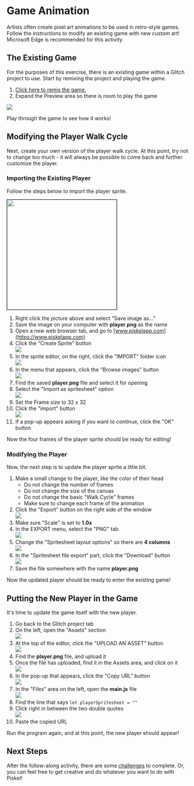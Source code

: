 # Game Animation
Artists often create pixel art animations to be used in retro-style games. Follow the instructions to modify an existing game with new custom art! Microsoft Edge is recommended for this activity.

## The Existing Game
For the purposes of this exercise, there is an existing game within a Glitch project to use. Start by remixing the project and playing the game.

1. [Click here to remix the game.](https://glitch.com/edit/#!/remix/hh25-platformer)
1. Expand the Preview area so there is room to play the game

![](Assets/ExpandPreview.png)

Play through the game to see how it works!

## Modifying the Player Walk Cycle
Next, create your own version of the player walk cycle. At this point, try not to change too much - it will always be possible to come back and further customize the player.

### Importing the Existing Player
Follow the steps below to import the player sprite.

<img src="player.png" style="border: 1px solid black" width="300px">

1. Right click the picture above and select "Save image as..."
1. Save the image on your computer with **player.png** as the name
1. Open a new web browser tab, and go to [www.piskelapp.com](https://www.piskelapp.com)
1. Click the "Create Sprite" button  
    ![](Assets/CreateSprite.png)
1. In the sprite editor, on the right, click the "IMPORT" folder icon  
    ![](Assets/Import.png)
1. In the menu that appears, click the "Browse images" button  
    ![](Assets/BrowseImages.png)
1. Find the saved **player.png** file and select it for opening
1. Select the "Import as spritesheet" option  
    ![](Assets/ImportPlayerAsSpritesheet.png)
1. Set the Frame size to 32 x 32
1. Click the "import" button  
    ![](Assets/ImportButtonPlayer.png)
1. If a pop-up appears asking if you want to continue, click the "OK" button

Now the four frames of the player sprite should be ready for editing!

### Modifying the Player
Now, the next step is to update the player sprite a little bit.

1. Make a small change to the player, like the color of their head
   - Do not change the number of frames
   - Do not change the size of the canvas
   - Do not change the basic "Walk Cycle" frames
   - Make sure to change each frame of the animation 
1. Click the "Export" button on the right side of the window  
   ![](Assets/Export.png)
1. Make sure "Scale" is set to **1.0x**
1. In the EXPORT menu, select the "PNG" tab  
   ![](Assets/ExportPngTab.png)
1. Change the "Spritesheet layout options" so there are **4 columns**  
   ![](Assets/ExportFourColumnLayout.png)
1. In the "Spritesheet file export" part, click the "Download" button  
   ![](Assets/ExportDownloadButton.png)
1. Save the file somewhere with the name **player.png**

Now the updated player should be ready to enter the existing game!

## Putting the New Player in the Game
It's time to update the game itself with the new player.

1. Go back to the Glitch project tab
1. On the left, open the "Assets" section  
   ![](Assets/OpenAssets.png)
1. At the top of the editor, click the "UPLOAD AN ASSET" button  
   ![](Assets/UploadAsset.png)
1. Find the **player.png** file, and upload it    
2. Once the file has uploaded, find it in the Assets area, and click on it  
   ![](Assets/ClickPlayerAsset.png)
1. In the pop-up that appears, click the "Copy URL" button  
   ![](Assets/CopyAssetUrl.png)
1. In the "Files" area on the left, open the **main.js** file  
   ![](Assets/OpenMainJs.png)
1. Find the line that says `let playerSpritesheet = ""`
1. Click right in between the two double quotes  
   ![](Assets/PasteAssetUrl.png)
1. Paste the copied URL

Run the program again, and at this point, the new player should appear!

## Next Steps
After the follow-along activity, there are some [challenges](AnimationChallenges.md) to complete. Or, you can feel free to get creative and do whatever you want to do with Piskel!
